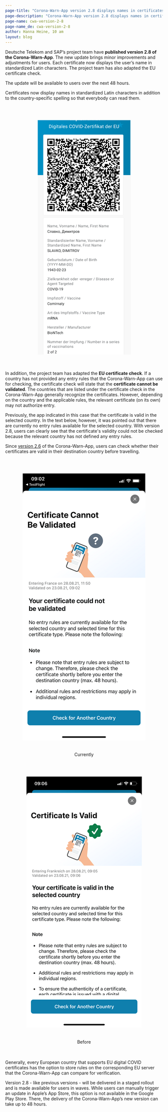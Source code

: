 ```yaml
---
page-title: "Corona-Warn-App version 2.8 displays names in certificates in standardized characters"
page-description: "Corona-Warn-App version 2.8 displays names in certificates in standardized characters"
page-name: cwa-version-2-8
page-name_de: cwa-version-2-8
author: Hanna Heine, 10 am
layout: blog
---
```



Deutsche Telekom and SAP’s project team have **published version 2.8 of the Corona-Warn-App**. The new update brings minor improvements and adjustments for users. Each certificate now displays the user’s name in standardized Latin characters. The project team has also adapted the EU certificate check.

The update will be available to users over the next 48 hours.


<!-- overview -->

Certificates now display names in standardized Latin characters in addition to the country-specific spelling so that everybody can read them. 

<br></br>
<center> <img src="./standard-name.png" title="name in standardized Latin characters" style="align: center"> </center>
<br></br>

In addition, the project team has adapted the **EU certificate check**. If a country has not provided any entry rules that the Corona-Warn-App can use for checking, the certificate check will state that the **certificate cannot be validated**. The countries that are listed under the certificate check in the Corona-Warn-App generally recognize the certificates. However, depending on the country and the applicable rules, the relevant certificate (on its own) may not authorize entry.

Previously, the app indicated in this case that the certificate is valid in the selected country. In the text below, however, it was pointed out that there are currently no entry rules available for the selected country. With version 2.8, users can clearly see that the certificate's validity could not be checked because the relevant country has not defined any entry rules. 

Since [version 2.6](/en/blog/2021-07-28-cwa-version-2-6/) of the Corona-Warn-App, users can check whether their certificates are valid in their destination country before travelling.  

<br></br>
<center> <img src="./validity-new-en.png" title="certificate cannot be validated" style="align: center"></center>
<br></br>
<center> Currently </center>

<br></br>
<center> <img src="./validity-alt-en.png" title="valid certificate" style="align: center"></center>
<br></br>
<center> Before </center>
<br></br>

Generally, every European country that supports EU digital COVID certificates has the option to store rules on the corresponding EU server that the Corona-Warn-App can compare for verification.

Version 2.8 - like previous versions - will be delivered in a staged rollout and is made available for users in waves. While users can manually trigger an update in Apple’s App Store, this option is not available in the Google Play Store. There, the delivery of the Corona-Warn-App’s new version can take up to 48 hours.
